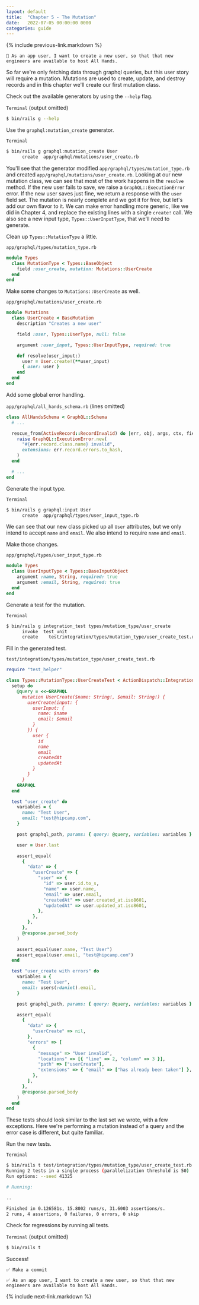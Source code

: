```yaml
---
layout: default
title:  "Chapter 5 - The Mutation"
date:   2022-07-05 00:00:00 0000
categories: guide
---
```


{% include previous-link.markdown %}

```
📝 As an app user, I want to create a new user, so that that new engineers are available to host All Hands.
```

So far we're only fetching data through graphql queries, but this user story will require a mutation. Mutations are used to create, update, and destroy records and in this chapter we'll create our first mutation class.

Check out the available generators by using the `--help` flag.

`Terminal` (output omitted)

```bash
$ bin/rails g --help
```

Use the `graphql:mutation_create` generator.

`Terminal`

```bash
$ bin/rails g graphql:mutation_create User
      create  app/graphql/mutations/user_create.rb
```

You'll see that the generator modified `app/graphql/types/mutation_type.rb` and created `app/graphql/mutations/user_create.rb`. Looking at our new mutation class, we can see that most of the work happens in the `resolve` method. If the new user fails to save, we raise a `GraphQL::ExecutionError` error. If the new user saves just fine, we return a response with the `user` field set. The mutation is nearly complete and we got it for free, but let's add our own flavor to it. We can make error handling more generic, like we did in Chapter 4, and replace the existing lines with a single `create!` call. We also see a new input type, `Types::UserInputType`, that we'll need to generate.

Clean up `Types::MutationType` a little.

`app/graphql/types/mutation_type.rb`

```ruby
module Types
  class MutationType < Types::BaseObject
    field :user_create, mutation: Mutations::UserCreate
  end
end
```

Make some changes to `Mutations::UserCreate` as well.

`app/graphql/mutations/user_create.rb`

```ruby
module Mutations
  class UserCreate < BaseMutation
    description "Creates a new user"

    field :user, Types::UserType, null: false

    argument :user_input, Types::UserInputType, required: true

    def resolve(user_input:)
      user = User.create!(**user_input)
      { user: user }
    end
  end
end
```

Add some global error handling.

`app/graphql/all_hands_schema.rb` (lines omitted)

```ruby
class AllHandsSchema < GraphQL::Schema
  # ...

  rescue_from(ActiveRecord::RecordInvalid) do |err, obj, args, ctx, field|
    raise GraphQL::ExecutionError.new(
      "#{err.record.class.name} invalid",
      extensions: err.record.errors.to_hash,
    )
  end

  # ...
end
```

Generate the input type.

`Terminal`

```bash
$ bin/rails g graphql:input User
      create  app/graphql/types/user_input_type.rb
```

We can see that our new class picked up all `User` attributes, but we only intend to accept `name` and `email`. We also intend to require `name` and `email`.

Make those changes.

`app/graphql/types/user_input_type.rb`

```ruby
module Types
  class UserInputType < Types::BaseInputObject
    argument :name, String, required: true
    argument :email, String, required: true
  end
end
```

Generate a test for the mutation.

`Terminal`

```bash
$ bin/rails g integration_test types/mutation_type/user_create
      invoke  test_unit
      create    test/integration/types/mutation_type/user_create_test.rb
```

Fill in the generated test.

`test/integration/types/mutation_type/user_create_test.rb`

```ruby
require "test_helper"

class Types::MutationType::UserCreateTest < ActionDispatch::IntegrationTest
  setup do
    @query = <<~GRAPHQL
      mutation UserCreate($name: String!, $email: String!) {
        userCreate(input: {
          userInput: {
            name: $name
            email: $email
          }
        }) {
          user {
            id
            name
            email
            createdAt
            updatedAt
          }
        }
      }
    GRAPHQL
  end

  test "user_create" do
    variables = {
      name: "Test User",
      email: "test@hipcamp.com",
    }

    post graphql_path, params: { query: @query, variables: variables }

    user = User.last

    assert_equal(
      {
        "data" => {
          "userCreate" => {
            "user" => {
              "id" => user.id.to_s,
              "name" => user.name,
              "email" => user.email,
              "createdAt" => user.created_at.iso8601,
              "updatedAt" => user.updated_at.iso8601,
            },
          },
        },
      },
      @response.parsed_body
    )

    assert_equal(user.name, "Test User")
    assert_equal(user.email, "test@hipcamp.com")
  end

  test "user_create with errors" do
    variables = {
      name: "Test User",
      email: users(:daniel).email,
    }

    post graphql_path, params: { query: @query, variables: variables }

    assert_equal(
      {
        "data" => {
          "userCreate" => nil,
        },
        "errors" => [
          {
            "message" => "User invalid",
            "locations" => [{ "line" => 2, "column" => 3 }],
            "path" => ["userCreate"],
            "extensions" => { "email" => ["has already been taken"] },
          },
        ],
      },
      @response.parsed_body
    )
  end
end
```

These tests should look similar to the last set we wrote, with a few exceptions. Here we're performing a mutation instead of a query and the error case is different, but quite familiar.

Run the new tests.

`Terminal`

```bash
$ bin/rails t test/integration/types/mutation_type/user_create_test.rb
Running 2 tests in a single process (parallelization threshold is 50)
Run options: --seed 41325

# Running:

..

Finished in 0.126581s, 15.8002 runs/s, 31.6003 assertions/s.
2 runs, 4 assertions, 0 failures, 0 errors, 0 skip
```

Check for regressions by running all tests.

`Terminal` (output omitted)

```bash
$ bin/rails t
```

Success!

```
✅ Make a commit
```

```
✅ As an app user, I want to create a new user, so that that new engineers are available to host All Hands.
```

{% include next-link.markdown %}
